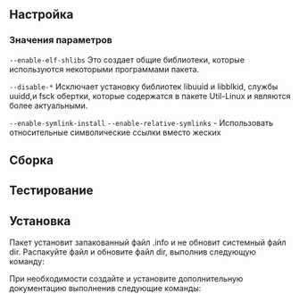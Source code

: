 <pkg :name="'e2fsprogs'" instsize showsbu2></pkg>

## Настройка
<package-script :package="'e2fsprogs'" :type="'configure'"></package-script>

### Значения параметров

``--enable-elf-shlibs``
Это создает общие библиотеки, которые используются некоторыми программами пакета.

``--disable-*``
Исключает установку библиотек libuuid и libblkid, службы uuidd,и fsck обертки, которые содержатся в пакете Util-Linux и являются более актуальными.

``--enable-symlink-install`` ``--enable-relative-symlinks`` - Использовать относительные символические ссылки вместо жеских

## Сборка
<package-script :package="'e2fsprogs'" :type="'build'"></package-script>

## Тестирование
<package-script :package="'e2fsprogs'" :type="'test'"></package-script>

## Установка
<package-script :package="'e2fsprogs'" :type="'install'"></package-script>

Пакет установит запакованный файл .info и не обновит системный файл dir. Распакуйте файл и обновите файл dir, выполнив следующую команду:
<package-script :package="'e2fsprogs'" :type="'postinstall'"></package-script>

При необходимости создайте и установите дополнительную документацию выполненив следующие команды:
<package-script :package="'e2fsprogs'" :type="'install-doc'"></package-script>

<script>
	new Vue({ el: '#main' })
</script> 
